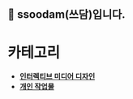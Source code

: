 ## 🙌 ssoodam(쓰담)입니다.

# **카테고리**

* [**인터렉티브 미디어 디자인**](interactive_media.md)
* [**개인 작업물**](개인작업물.md)
